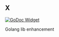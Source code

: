 ## X

[![GoDoc Widget](https://godoc.org/github.com/octohelm/x?status.svg)](https://godoc.org/github.com/octohelm/x)

Golang lib enhancement